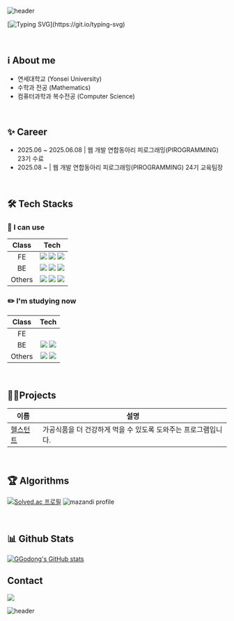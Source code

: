   
![header](https://capsule-render.vercel.app/api?type=waving&color=auto&height=300&section=header&text=GGoDong's%20GITHUB&fontSize=80&animation=fadeIn)

[![Typing SVG](https://readme-typing-svg.demolab.com?font=Noto+Sans+KR&pause=1000&width=435&lines=%EA%B9%80%EB%8F%99%EC%88%98%EC%9D%98+readme%EC%97%90+%EC%98%A4%EC%8B%A0+%EA%B2%83%EC%9D%84+%ED%99%98%EC%98%81%ED%95%A9%EB%8B%88%EB%8B%A4!)](https://git.io/typing-svg)

<br>

## ℹ️ About me
* 연세대학교 (Yonsei University)
* 수학과 전공 (Mathematics)
* 컴퓨터과학과 복수전공 (Computer Science)

<br>

## ✨ Career
* 2025.06 ~ 2025.06.08 | 웹 개발 연합동아리 피로그래밍(PIROGRAMMING) 23기 수료
* 2025.08 ~ | 웹 개발 연합동아리 피로그래밍(PIROGRAMMING) 24기 교육팀장

<br>

## 🛠️ Tech Stacks

  ### 🔧 I can use
  |Class|Tech|
  |:---:|:---:|
  |FE|<img src="https://img.shields.io/badge/html5-E34F26?style=for-the-badge&logo=html5&logoColor=white">   <img src="https://img.shields.io/badge/css-1572B6?style=for-the-badge&logo=css3&logoColor=white"> <img src="https://img.shields.io/badge/javascript-F7DF1E?style=for-the-badge&logo=javascript&logoColor=black">|
  |BE|<img src="https://img.shields.io/badge/java-007396?style=for-the-badge&logo=java&logoColor=white">   <img src="https://img.shields.io/badge/python-3776AB?style=for-the-badge&logo=python&logoColor=white">   <img src="https://img.shields.io/badge/django-092E20?style=for-the-badge&logo=django&logoColor=white">|
  |Others|<img src="https://img.shields.io/badge/git-F05032?style=for-the-badge&logo=git&logoColor=white">   <img src="https://img.shields.io/badge/github-181717?style=for-the-badge&logo=github&logoColor=white"> <img src="https://img.shields.io/badge/notion-000000?style=for-the-badge&logo=notion&logoColor=white">|
  ### ✏️ I'm studying now
  |Class|Tech|
  |:---:|:---:|
  |FE||
  |BE|<img src="https://img.shields.io/badge/docker-2496ED?style=for-the-badge&logo=docker&logoColor=white"> <img src="https://img.shields.io/badge/spring-6DB33F?style=for-the-badge&logo=spring&logoColor=white">|
  |Others| <img src="https://img.shields.io/badge/githubactions-2088FF?style=for-the-badge&logo=githubactions&logoColor=white"> <img src="https://img.shields.io/badge/zapier-FF4F00?style=for-the-badge&logo=zapier&logoColor=white"> |

<br>

## 👨‍💻Projects
|이름|설명|
|---|---|
|[헬스턴트](https://github.com/pirogramming/Healthtant)|가공식품을 더 건강하게 먹을 수 있도록 도와주는 프로그램입니다.|

<br>

## 🏆 Algorithms
  [![Solved.ac
프로필](http://mazassumnida.wtf/api/v2/generate_badge?boj=GGodong)](https://solved.ac/GGodong) ![mazandi profile](http://mazandi.herokuapp.com/api?handle=GGodong&theme=warm)

<br>

## 📊 Github Stats
[![GGodong's GitHub stats](https://github-readme-stats.vercel.app/api?username=GGo-Dong)](https://github.com/anuraghazra/github-readme-stats)

## Contact
[<img src="https://img.shields.io/badge/instagram-FF0069?style=for-the-badge&logo=instagram&logoColor=white">](https://www.instagram.com/ggodong03/)

![header](https://capsule-render.vercel.app/api?type=waving&color=auto&height=300&section=footer&text=GGoDong's%20GITHUB&fontSize=80&animation=fadeIn)
